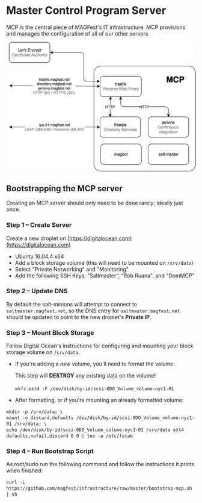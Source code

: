 # Master Control Program Server

MCP is the central piece of MAGFest's IT infrastructure. MCP provisions and
manages the configuration of all of our other servers.

<img src="assets/images/mcp.png" alt="MCP Network Diagram" class="inline"/>

## Bootstrapping the MCP server

Creating an MCP server should only need to be done rarely; ideally just once.

### Step 1 – Create Server

Create a new droplet on [https://digitalocean.com](https://digitalocean.com)
  * Ubuntu 16.04.4 x64
  * Add a block storage volume (this will need to be mounted on `/srv/data`)
  * Select "Private Networking" and "Monitoring"
  * Add the following SSH Keys: "Saltmaster", "Rob Ruana", and "DomMCP"

### Step 2 – Update DNS

By default the salt-minions will attempt to connect to `saltmaster.magfest.net`,
so the DNS entry for `saltmaster.magfest.net` should be updated to point to the
new droplet's **Private IP**.

### Step 3 – Mount Block Storage

Follow Digital Ocean's instructions for configuring and mounting your block storage volume on `/srv/data`.
  * If you're adding a _new_ volume, you'll need to format the volume:
    <div class="bs-callout bs-callout-danger bg-white">
    <div class="h">This step will <b>DESTROY</b> any existing data on the volume!</div>
    <code>
    mkfs.ext4 -F /dev/disk/by-id/scsi-0DO_Volume_volume-nyc1-01
    </code>
    </div>

  * After formatting, or if you're mounting an already formatted volume:
```
mkdir -p /srv/data; \
mount -o discard,defaults /dev/disk/by-id/scsi-0DO_Volume_volume-nyc1-01 /srv/data; \
echo /dev/disk/by-id/scsi-0DO_Volume_volume-nyc1-01 /srv/data ext4 defaults,nofail,discard 0 0 | tee -a /etc/fstab
```

### Step 4 – Run Bootstrap Script

As root/sudo run the following command and follow the instructions it prints when finished:
```
curl -L https://github.com/magfest/infrastructure/raw/master/bootstrap-mcp.sh | sh
```
